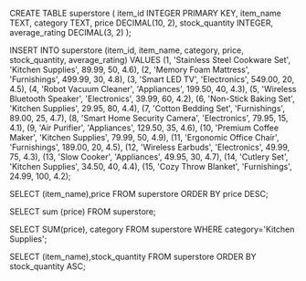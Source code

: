CREATE TABLE superstore (
    item_id INTEGER PRIMARY KEY,
    item_name TEXT,
    category TEXT,
    price DECIMAL(10, 2),
    stock_quantity INTEGER,
    average_rating DECIMAL(3, 2)
);

INSERT INTO superstore (item_id, item_name, category, price, stock_quantity, average_rating)
VALUES
    (1, 'Stainless Steel Cookware Set', 'Kitchen Supplies', 89.99, 50, 4.6),
    (2, 'Memory Foam Mattress', 'Furnishings', 499.99, 30, 4.8),
    (3, 'Smart LED TV', 'Electronics', 549.00, 20, 4.5),
    (4, 'Robot Vacuum Cleaner', 'Appliances', 199.50, 40, 4.3),
    (5, 'Wireless Bluetooth Speaker', 'Electronics', 39.99, 60, 4.2),
    (6, 'Non-Stick Baking Set', 'Kitchen Supplies', 29.95, 80, 4.4),
    (7, 'Cotton Bedding Set', 'Furnishings', 89.00, 25, 4.7),
    (8, 'Smart Home Security Camera', 'Electronics', 79.95, 15, 4.1),
    (9, 'Air Purifier', 'Appliances', 129.50, 35, 4.6),
    (10, 'Premium Coffee Maker', 'Kitchen Supplies', 79.99, 50, 4.9),
    (11, 'Ergonomic Office Chair', 'Furnishings', 189.00, 20, 4.5),
    (12, 'Wireless Earbuds', 'Electronics', 49.99, 75, 4.3),
    (13, 'Slow Cooker', 'Appliances', 49.95, 30, 4.7),
    (14, 'Cutlery Set', 'Kitchen Supplies', 34.50, 40, 4.4),
    (15, 'Cozy Throw Blanket', 'Furnishings', 24.99, 100, 4.2);

SELECT (item_name),price
FROM  superstore
ORDER BY price DESC;

SELECT sum (price)
FROM superstore;

SELECT SUM(price), category
FROM superstore
WHERE category='Kitchen Supplies';

SELECT (item_name),stock_quantity
FROM superstore
ORDER BY stock_quantity ASC;

